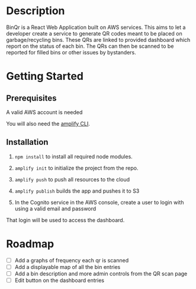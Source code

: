# Description 
BinQr is a React Web Application built on AWS services. This aims to let a developer create a service to generate QR codes meant to be placed on garbage/recycling bins. These QRs are linked to provided dashboard which report on the status of each bin. The QRs can then be scanned to be reported for filled bins or other issues by bystanders. 

# Getting Started
## Prerequisites
A valid AWS account is needed

You will also need the [amplify CLI](https://docs.amplify.aws/cli/).

## Installation
1. `npm install` to install all required node modules.

2. `amplify init` to initialize the project from the repo.

3. `amplify push` to push all resources to the cloud

4. `amplify publish` builds the app and pushes it to S3

5. In the Cognito service in the AWS console, create a user to login with using a valid email and password

That login will be used to access the dashboard. 

# Roadmap 
- [ ] Add a graphs of frequency each qr is scanned
- [ ] Add a displayable map of all the bin entries
- [ ] Add a bin description and more admin controls from the QR scan page
- [ ] Edit button on the dashboard entries
